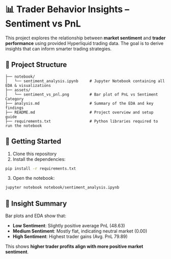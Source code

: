 # 📊 Trader Behavior Insights – Sentiment vs PnL

This project explores the relationship between **market sentiment** and **trader performance** using provided Hyperliquid trading data. The goal is to derive insights that can inform smarter trading strategies.

## 📁 Project Structure

```
├── notebook/
│   └── sentiment_analysis.ipynb     # Jupyter Notebook containing all EDA & visualizations
├── assets/
│   └── sentiment_vs_pnl.png         # Bar plot of PnL vs Sentiment Category
├── analysis.md                      # Summary of the EDA and key findings
├── README.md                        # Project overview and setup guide
├── requirements.txt                 # Python libraries required to run the notebook
```

## 📌 Getting Started

1. Clone this repository
2. Install the dependencies:

```bash
pip install -r requirements.txt
```

3. Open the notebook:

```bash
jupyter notebook notebook/sentiment_analysis.ipynb
```

## 🧠 Insight Summary

Bar plots and EDA show that:

- **Low Sentiment**: Slightly positive average PnL (48.63)
- **Medium Sentiment**: Mostly flat, indicating neutral market (0.00)
- **High Sentiment**: Highest trader gains (Avg. PnL 79.89)

This shows **higher trader profits align with more positive market sentiment**.